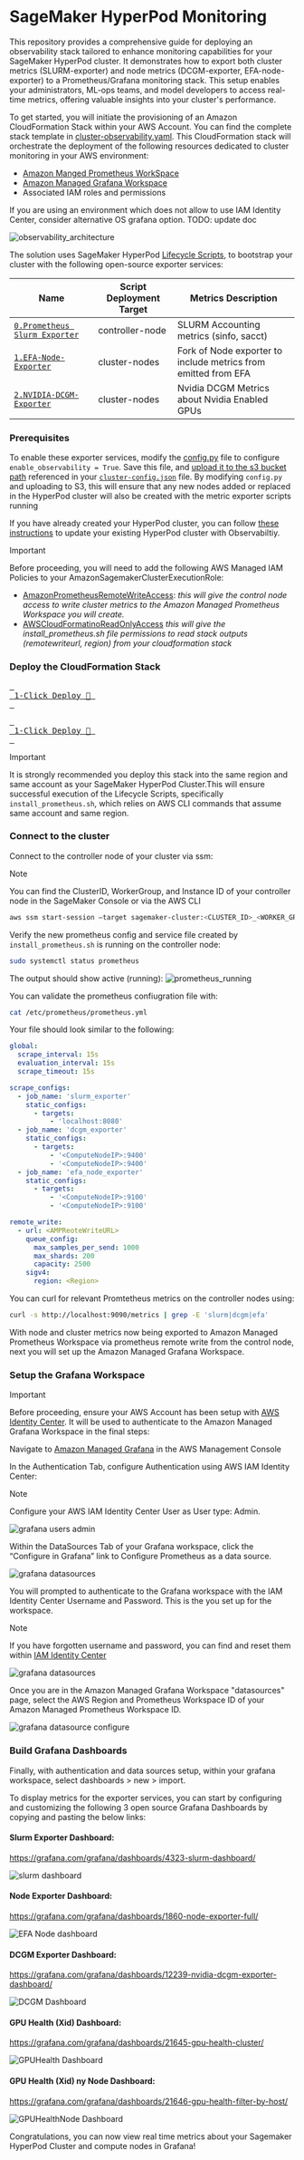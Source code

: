 # SageMaker HyperPod Monitoring <!-- omit from toc -->

This repository provides a comprehensive guide for deploying an observability stack tailored to enhance monitoring capabilities for your SageMaker HyperPod cluster. It demonstrates how to export both cluster metrics (SLURM-exporter) and node metrics (DCGM-exporter, EFA-node-exporter) to a Prometheus/Grafana monitoring stack. This setup enables your administrators, ML-ops teams, and model developers to access real-time metrics, offering valuable insights into your cluster's performance.


To get started, you will initiate the provisioning of an Amazon CloudFormation Stack within your AWS Account. You can find the complete stack template in [cluster-observability.yaml](./cluster-observability.yaml). This CloudFormation stack will orchestrate the deployment of the following resources dedicated to cluster monitoring in your AWS environment:

  * [Amazon Manged Prometheus WorkSpace](https://aws.amazon.com/prometheus/)
  * [Amazon Managed Grafana Workspace](https://aws.amazon.com/grafana/)
  * Associated IAM roles and permissions

If you are using an environment which does not allow to use IAM Identity Center, consider alternative OS grafana option. TODO: update doc

![observability_architecture](./assets/observability_architecture.png)


The solution uses SageMaker HyperPod [Lifecycle Scripts](https://github.com/aws-samples/awsome-distributed-training/tree/main/1.architectures/5.sagemaker-hyperpod#31-lifecycle-scripts), to bootstrap your cluster with the following open-source exporter services: 

| Name                                                               | Script Deployment Target | Metrics Description                                             |
| ------------------------------------------------------------------ | -------- | --------------------------------------------------- |
| [`0.Prometheus Slurm Exporter`](https://github.com/vpenso/prometheus-slurm-exporter)                                   | controller-node  | SLURM Accounting metrics (sinfo, sacct)                                |
| [`1.EFA-Node-Exporter`](https://github.com/aws-samples/awsome-distributed-training/tree/main/4.validation_and_observability/3.efa-node-exporter)                 | cluster-nodes  | Fork of Node exporter to include metrics from emitted from EFA         |
| [`2.NVIDIA-DCGM-Exporter`](https://github.com/NVIDIA/dcgm-exporter) | cluster-nodes  | Nvidia DCGM Metrics about Nvidia Enabled GPUs |

### Prerequisites 
To enable these exporter services, modify the [config.py](https://github.com/aws-samples/awsome-distributed-training/blob/main/1.architectures/5.sagemaker-hyperpod/LifecycleScripts/base-config/config.py) file to configure `enable_observability = True`. Save this file, and [upload it to the s3 bucket path](https://catalog.workshops.aws/sagemaker-hyperpod/en-US/01-cluster/03-s3) referenced in your [`cluster-config.json`](https://catalog.workshops.aws/sagemaker-hyperpod/en-US/01-cluster/04-create-cluster#create-cluster) file. By modifying `config.py` and uploading to S3, this will ensure that any new nodes added or replaced in the HyperPod cluster will also be created with the metric exporter scripts running  

If you have already created your HyperPod cluster, you can follow [these instructions](https://catalog.workshops.aws/sagemaker-hyperpod/en-US/06-observability/09-update) to update your existing HyperPod cluster with Observabiltiy. 

> [!IMPORTANT]
>Before proceeding, you will need to add the following AWS Managed IAM Policies to your AmazonSagemakerClusterExecutionRole:
>* [AmazonPrometheusRemoteWriteAccess](https://us-east-1.console.aws.amazon.com/iam/home?/policies/details/arn%3Aaws%3Aiam%3A%3Aaws%3Apolicy%2FAmazonPrometheusRemoteWriteAccess?section=permissions#/policies/details/arn%3Aaws%3Aiam%3A%3Aaws%3Apolicy%2FAmazonPrometheusRemoteWriteAccess?section=permissions): *this will give the control node access to write cluster metrics to the Amazon Managed Prometheus Workspace you will create.*
>* [AWSCloudFormatinoReadOnlyAccess](https://us-east-1.console.aws.amazon.com/iam/home?policies/details/arn%3Aaws%3Aiam%3A%3Aaws%3Apolicy%2FAWSCloudFormationReadOnlyAccess?section=permissions#/policies/details/arn%3Aaws%3Aiam%3A%3Aaws%3Apolicy%2FAWSCloudFormationReadOnlyAccess?section=permissions) *this will give the install_prometheus.sh file permissions to read stack outputs (remotewriteurl, region) from your cloudformation stack*

### Deploy the CloudFormation Stack 

[<kbd> <br> 1-Click Deploy 🚀 <br> </kbd>](https://console.aws.amazon.com/cloudformation/home?#/stacks/quickcreate?templateURL=https://awsome-distributed-training.s3.amazonaws.com/templates/cluster-observability.yaml&stackName=Cluster-Observability)

[<kbd> <br> 1-Click Deploy 🚀 <br> </kbd>](https://console.aws.amazon.com/cloudformation/home?#/stacks/quickcreate?templateURL=https://awsome-distributed-training.s3.amazonaws.com/templates/cluster-observability-os-grafana.yaml&stackName=Cluster-Observability-OS-Grafana)

>[!IMPORTANT]
> It is strongly recommended you deploy this stack into the same region and same account as your SageMaker HyperPod Cluster.This will ensure successful execution of the Lifecycle Scripts, specifically `install_prometheus.sh`, which relies on AWS CLI commands that assume same account and same region. 

### Connect to the cluster
Connect to the controller node of your cluster via ssm:
>[!NOTE]
>You can find the ClusterID, WorkerGroup, and Instance ID of your controller node in the SageMaker Console or via the AWS CLI

```bash
aws ssm start-session —target sagemaker-cluster:<CLUSTER_ID>_<WORKER_GROUP>-<INSTANCE_ID>
```

Verify the new prometheus config and service file created by `install_prometheus.sh` is running on the controller node:
```bash
sudo systemctl status prometheus
```
The output should show active (running):
![prometheus_running](./assets/prometheus_running.png)

You can validate the prometheus confiugration file with: 
```bash
cat /etc/prometheus/prometheus.yml
```

Your file should look similar to the following:
```yaml
global:
  scrape_interval: 15s
  evaluation_interval: 15s
  scrape_timeout: 15s

scrape_configs:
  - job_name: 'slurm_exporter'
    static_configs:
      - targets:
          - 'localhost:8080'
  - job_name: 'dcgm_exporter'
    static_configs:
      - targets:
          - '<ComputeNodeIP>:9400'
          - '<ComputeNodeIP>:9400'
  - job_name: 'efa_node_exporter'
    static_configs:
      - targets:
          - '<ComputeNodeIP>:9100'
          - '<ComputeNodeIP>:9100'

remote_write:
  - url: <AMPReoteWriteURL>
    queue_config:
      max_samples_per_send: 1000
      max_shards: 200
      capacity: 2500
    sigv4:
      region: <Region>
```

You can curl for relevant Promtetheus metrics on the controller nodes using: 
```bash
curl -s http://localhost:9090/metrics | grep -E 'slurm|dcgm|efa'
```

With node and cluster metrics now being exported to Amazon Managed Prometheus Workspace via prometheus remote write from the control node, next you will set up the Amazon Managed Grafana Workspace. 

### Setup the Grafana Workspace
>[!IMPORTANT] 
>Before proceeding, ensure your AWS Account has been setup with [AWS Identity Center](https://docs.aws.amazon.com/singlesignon/latest/userguide/get-set-up-for-idc.html). It will be used to authenticate to the Amazon Managed Grafana Workspace in the final steps: 

Navigate to [Amazon Managed Grafana](https://console.aws.amazon.com/grafana/home?#/workspaces) in the AWS Management Console

In the Authentication Tab, configure Authentication using AWS IAM Identity Center:

>[!NOTE]
>Configure your AWS IAM Identity Center User as User type: Admin.

![grafana users admin](./assets/grafana_users_admin.png)

Within the DataSources Tab of your Grafana workspace, click the “Configure in Grafana” link to Configure Prometheus as a data source. 

![grafana datasources](./assets/grafana-datasource.png)

You will prompted to authenticate to the Grafana workspace with the IAM Identity Center Username and Password. This is the you set up for the workspace. 

>[!NOTE]
>If you have forgotten username and password, you can find and reset them within [IAM Identity Center](https://us-east-1.console.aws.amazon.com/singlesignon/identity)

![grafana datasources](./assets/grafana-datasource.png)

Once you are in the Amazon Managed Grafana Workspace "datasources" page, select the AWS Region and Prometheus Workspace ID of your Amazon Managed Prometheus Workspace ID. 

![grafana datasource configure](./assets/grafana-datasource-configure.png)

### Build Grafana Dashboards

Finally, with authentication and data sources setup, within your grafana workspace, select dashboards > new > import.

To display metrics for the exporter services, you can start by configuring and customizing the following 3 open source Grafana Dashboards by copying and pasting the below links: 

#### Slurm Exporter Dashboard:

https://grafana.com/grafana/dashboards/4323-slurm-dashboard/

![slurm dashboard](./assets/slurm-dashboard.png)

#### Node Exporter Dashboard:

https://grafana.com/grafana/dashboards/1860-node-exporter-full/

![EFA Node dashboard](./assets/efa-node-dashboard.png)

#### DCGM Exporter Dashboard:

https://grafana.com/grafana/dashboards/12239-nvidia-dcgm-exporter-dashboard/

![DCGM Dashboard](./assets/dcgm-dashboard.png)

#### GPU Health (Xid) Dashboard:

https://grafana.com/grafana/dashboards/21645-gpu-health-cluster/

![GPUHealth Dashboard](./assets/gpu-health.png)


#### GPU Health (Xid) ny Node Dashboard:

https://grafana.com/grafana/dashboards/21646-gpu-health-filter-by-host/

![GPUHealthNode Dashboard](./assets/gpu-health-by-node.png)

Congratulations, you can now view real time metrics about your Sagemaker HyperPod Cluster and compute nodes in Grafana!
